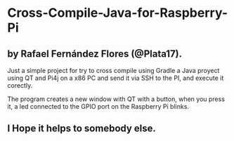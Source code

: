 # Cross-Compile-Java-for-Raspberry-Pi
## by Rafael Fernández Flores (@Plata17).

Just a simple project for try to cross compile using Gradle a Java proyect using QT and Pi4j on a x86 PC and send it via SSH to the PI, and execute it corectly.

The program creates a new window with QT with a button, when you press it, a led connected to the GPIO port on the Raspberry Pi blinks.

## I Hope it helps to somebody else.

